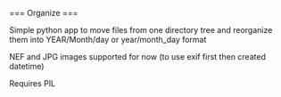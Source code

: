 === Organize ===

Simple python app to move files from one directory tree and reorganize them into YEAR/Month/day or year/month_day format

NEF and JPG images supported for now (to use exif first then created datetime)

Requires PIL